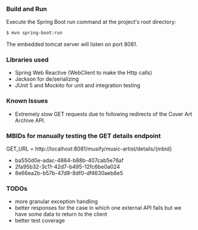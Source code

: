 ### Build and Run
Execute the Spring Boot run command at the project's root directory:
``` Bash
$ mvn spring-boot:run
```
The embedded tomcat server will listen on port 8081.
### Libraries used
* Spring Web Reactive (WebClient to make the Http calls)
* Jackson for de/serializing
* JUnit 5 and Mockito for unit and integration testing
### Known Issues
* Extremely slow GET requests due to following redirects of the Cover Art Archive API.
### MBIDs for manually testing the GET details endpoint
GET_URL = http://localhost:8081/musify/music-artist/details/{mbid}
* ba550d0e-adac-4864-b88b-407cab5e76af
* 2fa95b32-3c11-42d7-b495-12fc6be0a024
* 8e66ea2b-b57b-47d9-8df0-df4630aeb8e5
### TODOs
* more granular exception handling
* better responses for the case in which one external API fails but we have some data to return to the client
* better test coverage
